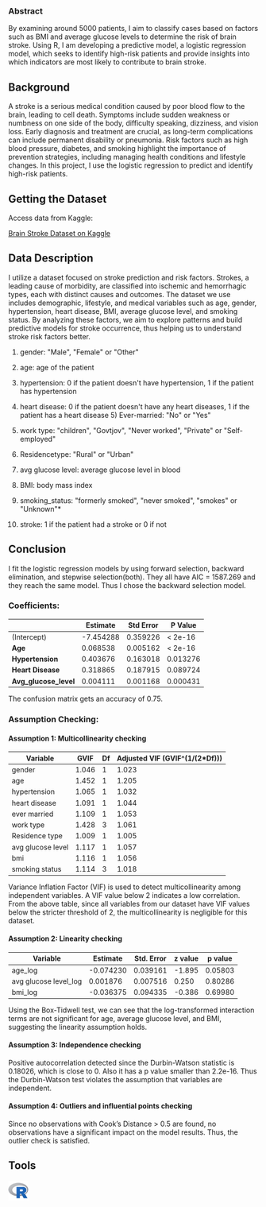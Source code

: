 ### Abstract
By examining around 5000 patients, I aim to classify cases based on factors such as BMI and average glucose levels to determine the risk of brain stroke. Using R, I am developing a predictive model, a logistic regression model, which seeks to identify high-risk patients and provide insights into which indicators are most likely to contribute to brain stroke.

## Background
A stroke is a serious medical condition caused by poor blood flow to the brain, leading to cell death. Symptoms include sudden weakness or numbness on one side of the body, difficulty speaking, dizziness, and vision loss. Early diagnosis and treatment are crucial, as long-term complications can include permanent disability or pneumonia. Risk factors such as high blood pressure, diabetes, and smoking highlight the importance of prevention strategies, including managing health conditions and lifestyle changes. In this project, I use the logistic regression to predict and identify high-risk patients.
 
## Getting the Dataset
Access data from Kaggle: 

[Brain Stroke Dataset on Kaggle](https://www.kaggle.com/datasets/jillanisofttech/brain-stroke-dataset/data)


## Data Description
I utilize a dataset focused on stroke prediction and risk factors. Strokes, a leading cause of morbidity,
are classified into ischemic and hemorrhagic types, each with distinct causes and outcomes. The dataset
we use includes demographic, lifestyle, and medical variables such as age, gender, hypertension, heart
disease, BMI, average glucose level, and smoking status. By analyzing these factors, we aim to explore
patterns and build predictive models for stroke occurrence, thus helping us to understand stroke risk
factors better.

1) gender: "Male", "Female" or "Other"

2) age: age of the patient

3) hypertension: 0 if the patient doesn't have hypertension, 1 if the patient has hypertension

4) heart disease: 0 if the patient doesn't have any heart diseases, 1 if the patient has a heart disease 5) Ever-married: "No" or "Yes"

6) work type: "children", "Govtjov", "Never worked", "Private" or "Self-employed"

7) Residencetype: "Rural" or "Urban"

8) avg glucose level: average glucose level in blood

9) BMI: body mass index

10) smoking_status: "formerly smoked", "never smoked", "smokes" or "Unknown"*

11) stroke: 1 if the patient had a stroke or 0 if not

## Conclusion
I fit the logistic regression models by using forward selection, backward elimination, and stepwise selection(both). They all have AIC = 1587.269 and they reach the same model. Thus I chose the backward selection model.

### Coefficients:

|                      | Estimate   | Std Error| P Value  |
|----------------------|------------|----------|----------|
|(Intercept)           | -7.454288  | 0.359226 | < 2e-16  |
| **Age**              | 0.068538   | 0.005162 | < 2e-16  |
| **Hypertension**     | 0.403676   | 0.163018 | 0.013276 |
| **Heart Disease**    | 0.318865   | 0.187915 | 0.089724 |
| **Avg_glucose_level**| 0.004111   | 0.001168 | 0.000431 |

The confusion matrix gets an accuracy of 0.75.

### Assumption Checking:

#### Assumption 1: Multicollinearity checking

| **Variable**       | **GVIF** | **Df** | **Adjusted VIF (GVIF^(1/(2*Df)))** |
|--------------------|----------|--------|------------------------------------|
| gender            | 1.046    | 1      | 1.023                              |
| age               | 1.452    | 1      | 1.205                              |
| hypertension      | 1.065    | 1      | 1.032                              |
| heart disease     | 1.091    | 1      | 1.044                              |
| ever married      | 1.109    | 1      | 1.053                              |
| work type         | 1.428    | 3      | 1.061                              |
| Residence type    | 1.009    | 1      | 1.005                              |
| avg glucose level | 1.117    | 1      | 1.057                              |
| bmi               | 1.116    | 1      | 1.056                              |
| smoking status    | 1.114    | 3      | 1.018                              |

Variance Inflation Factor (VIF) is used to detect multicollinearity among independent variables. A VIF
value below 2 indicates a low correlation. From the above table, since all variables from our dataset have VIF
values below the stricter threshold of 2, the multicollinearity is negligible for this dataset.

#### Assumption 2: Linearity checking

| **Variable**              | **Estimate**  | **Std. Error** | **z value** | **p value** |
|---------------------------|---------------|----------------|-------------|-------------|
| age_log                  | -0.074230     | 0.039161       | -1.895      | 0.05803     |
| avg glucose level_log    | 0.001876      | 0.007516       | 0.250       | 0.80286     |
| bmi_log                  | -0.036375     | 0.094335       | -0.386      | 0.69980     |

Using the Box-Tidwell test, we can see that the log-transformed interaction terms are not significant for
age, average glucose level, and BMI, suggesting the linearity assumption holds.

#### Assumption 3: Independence checking

Positive autocorrelation detected since the Durbin-Watson statistic is 0.18026, which is close to 0. Also it
has a p value smaller than 2.2e-16. Thus the Durbin-Watson test violates the assumption that variables
are independent.

#### Assumption 4: Outliers and influential points checking



Since no observations with Cook’s Distance > 0.5 are found, no observations have a significant impact
on the model results. Thus, the outlier check is satisfied.

## Tools
<div>
  <img src="https://github.com/devicons/devicon/blob/master/icons/r/r-original.svg" title="R" alt="R" width="40" height="40"/>&nbsp;
 
</div>

